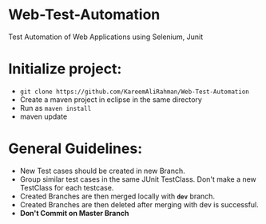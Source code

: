 # Web-Test-Automation
Test Automation of Web Applications using Selenium, Junit

# Initialize project:
 - ` git clone https://github.com/KareemAliRahman/Web-Test-Automation `
 - Create a maven project in eclipse in the same directory
 - Run as `maven install`
 - maven update
# General Guidelines:
- New Test cases should be created in new Branch.
- Group similar test cases in the same JUnit TestClass. Don't make a new TestClass for each testcase.
- Created Branches are then merged locally with **`dev`**  branch.
- Created Branches are then deleted after merging with dev is successful.
- **Don't Commit on Master Branch**
